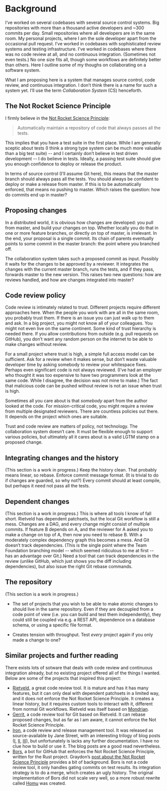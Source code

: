 # Background

I’ve worked on several codebases with several source control systems. Big
repositories with more than a thousand active developers and ~300 commits per
day. Small repositories where all developers are in the same room. My personal
projects, where I am the sole developer apart from the occasional pull request.
I’ve worked in codebases with sophisticated review systems and testing
infrastructure. I’ve worked in codebases where there was no code review at all,
and no continuous integration. (Sometimes not even tests.) No one size fits all,
though some workflows are definitely better than others. Here I outline some of
my thoughs on collaborating on a software system.

What I am proposing here is a system that manages source control, code review,
and continuous integration. I don’t think there is a name for such a system yet.
I’ll use the term *Collaboration System* (CS) henceforth.

## The Not Rocket Science Principle

I firmly believe in the [Not Rocket Science Principle][not-rocket-science]:

> Automatically maintain a repository of code that always passes all the tests.

This implies that you have a test suite in the first place. While I am generally
sceptic about tests (I think a strong type system can be much more valuable than
a big test suite) -- and I certainly don’t believe in test driven development --
I do believe in tests. Ideally, a passing test suite should give you enough
confidence to deploy or release the product.

In terms of source control (I’ll assume Git here), this means that the master
branch should always pass all the tests. You should always be confident to
deploy or make a release from master. If this is to be automatically enforced,
that means no pushing to master. Which raises the question: how do commits end
up in master?

[not-rocket-science]: https://graydon2.dreamwidth.org/1597.html

## Proposing changes

In a distributed world, it is obvious how changes are developed: you pull from
master, and build your changes on top. Whether locally you do that in one or
more feature branches, or directly on top of master, is irrelevant. In the end,
your proposal is a single commit. Its chain of parents eventually points to some
commit in the master branch: the point where you branched off.

The collaboration system takes such a proposed commit as input. Possibly it
waits for the changes to be approved by a reviewer. It integrates the changes
with the current master branch, runs the tests, and if they pass, forwards
master to the new version. This raises two new questions: how are reviews
handled, and how are changes integrated into master?

## Code review policy

Code review is intimately related to trust. Different projects require different
approaches here. When the people you work with are all in the same room, you
probably trust them. If there is an issue you can just walk up to them and ask.
In a big project, you might not know all of your colleagues. You might not even
live on the same continent. Some kind of trust hierarchy is needed there. If you
allow contributions from outside (e.g. pull requests on GitHub), you don’t want
any random person on the internet to be able to make changes without review.

For a small project where trust is high, a simple full access model can be
sufficient. Ask for a review when it makes sense, but don’t waste valuable
developer time by asking somebody to review your whitespace fixes. Perhaps even
significant code is not always reviewed. (I’ve had an employer who thought it
was too expensive to have two programmers look at the same code. While I
disagree, the decision was not mine to make.) The fact that malicious code can
be pushed without review is not an issue when trust is high.

Sometimes all you care about is that *somebody* apart from the author looked at
the code. For mission-critical code, you might require a review from multiple
designated reviewers. There are countless policies out there. It depends on the
project which ones are suitable.

Trust and code review are matters of policy, not technology. The collaboration
system doesn’t care. It must be flexible enough to support various policies, but
ultimately all it cares about is a valid LGTM stamp on a proposed change.

## Integrating changes and the history

(This section is a work in progress.) Keep the history clean. That probably
means linear, so rebase. Enforce commit message format. (It is trivial to do if
changes are guarded, so why not?) Every commit should at least compile, but
perhaps it need not pass all the tests.

## Dependent changes

(This section is a work in progress.) This is where all tools I know of fall
short. Rietveld has dependent patchsets, but the local Git workflow is still a
mess. Changes are a DAG, and every change might consist of multiple commits. If
feature B depends on A, and the reviewer for A asked you to make a change on top
of A, then now you need to rebase B. With a moderately complex dependency graph
this becomes a mess. And Git doesn’t track dependencies. (This is the single
point where the Team Foundation branching model -- which seemed ridiculous to me
at first -- has an advantage over Git.) Need a tool that can track dependencies
in the review (unlike GitHub, which just shows you the diff including
dependencies), but also issue the right Git rebase commands.

## The repository

(This section is a work in progress.)

 * The set of projects that you wish to be able to make atomic changes
   to should live in the same repository. Even if they are decoupled from a code
   point of view (i.e. you can build and test them independently), they could
   still be coupled via e.g. a REST API, dependence on a database schema, or
   using a specific file format.

 * Creates tension with throughput. Test *every* project again if you only made
   a change to one?

## Similar projects and further reading

There exists lots of sotware that deals with code review and continuous
integration already, but no existing project offered all of the things I wanted.
Below are some of the projects that inspired this project:

 * [Rietveld][rietveld], a great code review tool. It is mature and has it has
   many features, but it can only deal with dependent patchsets in a limited
   way, and it does not enforce the Not Rocket Science Principle. It creates a
   linear history, but it requires custom tools to interact with it, different
   from normal Git workflows. Rietveld was itself based on [Mondrian][mondrian].
 * [Gerrit][gerrit], a code review tool for Git based on Rietveld. It can rebase
   proposed changes, but as far as I am aware, it cannot enforce the Not Rocket
   Science Principle.
 * [Iron][iron], a code review and release management tool. It was released as
   source-available by Jane Street, with an interesting trilogy of blog posts
   ([I][iron-i], [II][iron-ii], [III][iron-iii]), but unfortunately is lacks any
   further documentation. I have no clue how to build or use it. The blog posts
   are a good read nevertheless.
 * [Bors][bors], a bot for GitHub that enforces the Not Rocket Science
   Principle, written for the Rust project. Graydon’s [post about the Not Rocket
   Science Principle][not-rocket-science] provides a bit of background. Bors is
   not a code review tool, it only handles gating commits on test results. Its
   integration strategy is to do a merge, which creates an ugly history. The
   original implementation of Bors did not scale very well, so a more robust
   rewrite called [Homu][homu] was created.

[bors]:     https://github.com/graydon/bors
[gerrit]:   https://www.gerritcodereview.com/
[homu]:     https://github.com/servo/homu
[iron-i]:   https://blogs.janestreet.com/code-review-that-isnt-boring/
[iron-ii]:  https://blogs.janestreet.com/scrutinizing-your-code-in-style/
[iron-iii]: https://blogs.janestreet.com/ironing-out-your-release-process/
[iron]:     https://github.com/janestreet/iron
[mondrian]: https://www.youtube.com/watch?v=sMql3Di4Kgc
[rietveld]: https://github.com/rietveld-codereview/rietveld
